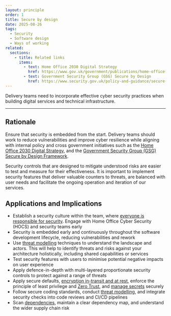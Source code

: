 ```yaml
---
layout: principle
order: 1
title: Secure by design
date: 2025-08-26
tags:
  - Security
  - Software design
  - Ways of working
related:
  sections:
    - title: Related links
      items:
        - text: Home Office 2030 Digital Strategy
          href: https://www.gov.uk/government/publications/home-office-2030-digital-strategy/home-office-2030-digital-strategy
        - text: Government Security Group (GSG) Secure by Design
          href: https://www.security.gov.uk/policy-and-guidance/secure-by-design/
---
```


Delivery teams need to incorporate effective cyber security practices when building digital services and technical infrastructure.

---

## Rationale
Ensure that security is embedded from the start. Delivery teams should work to reduce vulnerabilities and improve cyber resilience while aligning with internal policy and cross government initiatives such as the [Home Office 2030 Digital Strategy](https://www.gov.uk/government/publications/home-office-2030-digital-strategy/home-office-2030-digital-strategy#secure-our-technology-to-tackle-growing-cyber-security-threats), and the [Government Security Group (GSG) Secure by Design Framework](https://www.security.gov.uk/policy-and-guidance/secure-by-design/).

Security controls that are designed to mitigate understood risks are easier to test and measure for their effectiveness. It is important to implement security features that deliver valuable counters to threats, are balanced with user needs and facilitate the ongoing operation and iteration of our services.

## Applications and Implications
- Establish a security culture within the team, where [everyone is responsible for security](/principles/security-is-everyones-responsibility/). Engage with Home Office Cyber Security (HOCS) and security teams early
- Security is embedded early and continuously throughout the software development lifecycle, reducing vulnerabilities and rework
- Use [threat modelling](/patterns/threat-modelling/) techniques to understand the landscape and actors. This will help to identify threats and risks against your architecture holistically, including shared capabilities or services
- Test security features with users to minimise potential negative impacts on user experience
- Apply defence-in-depth with multi-layered proportionate security controls to protect against a range of threats
- Apply secure defaults, [encryption in-transit and at rest](/standards/encrypting-data-rest-transit/), enforce the principle of least privilege and [Zero Trust](/principles/zero-trust/), and [manage secrets](/standards/managing-secrets/) securely
- Follow secure coding standards, conduct [threat modelling](/patterns/threat-modelling/), and integrate security checks into code reviews and CI/CD pipelines
- Scan [dependencies](/standards/managing-security-software-dependencies/), maintain a clear dependency map, and understand the wider supply chain risk


